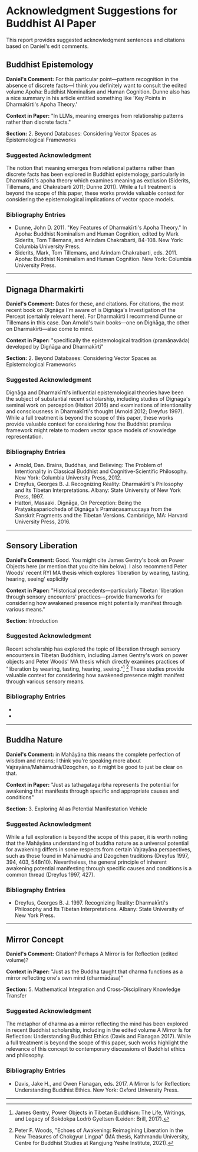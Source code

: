 # Acknowledgment Suggestions for Buddhist AI Paper

This report provides suggested acknowledgment sentences and citations based on Daniel's edit comments.

## Buddhist Epistemology

**Daniel's Comment:** For this particular point—pattern recognition in the absence of discrete facts—I think you definitely want to consult the edited volume Apoha: Buddhist Nominalism and Human Cognition. Dunne also has a nice summary in his article entitled something like 'Key Points in Dharmakīrti's Apoha Theory.'

**Context in Paper:** "In LLMs, meaning emerges from relationship patterns rather than discrete facts."

**Section:** 2. Beyond Databases: Considering Vector Spaces as Epistemological Frameworks

### Suggested Acknowledgment

The notion that meaning emerges from relational patterns rather than discrete facts has been explored in Buddhist epistemology, particularly in Dharmakīrti's apoha theory which examines meaning as exclusion (Siderits, Tillemans, and Chakrabarti 2011; Dunne 2011). While a full treatment is beyond the scope of this paper, these works provide valuable context for considering the epistemological implications of vector space models.

### Bibliography Entries

* Dunne, John D. 2011. "Key Features of Dharmakīrti's Apoha Theory." In Apoha: Buddhist Nominalism and Human Cognition, edited by Mark Siderits, Tom Tillemans, and Arindam Chakrabarti, 84-108. New York: Columbia University Press.
* Siderits, Mark, Tom Tillemans, and Arindam Chakrabarti, eds. 2011. Apoha: Buddhist Nominalism and Human Cognition. New York: Columbia University Press.

---

## Dignaga Dharmakirti

**Daniel's Comment:** Dates for these, and citations. For citations, the most recent book on Digṅāga I'm aware of is Digṅāga's Investigation of the Percept (certainly relevant here). For Dharmakīrti I recommend Dunne or Tillemans in this case. Dan Arnold's twin books—one on Digṅāga, the other on Dharmakīrti—also come to mind.

**Context in Paper:** "specifically the epistemological tradition (pramāṇavāda) developed by Digṅāga and Dharmakīrti"

**Section:** 2. Beyond Databases: Considering Vector Spaces as Epistemological Frameworks

### Suggested Acknowledgment

Dignāga and Dharmakīrti's influential epistemological theories have been the subject of substantial recent scholarship, including studies of Dignāga's seminal work on perception (Hattori 2016) and examinations of intentionality and consciousness in Dharmakīrti's thought (Arnold 2012; Dreyfus 1997). While a full treatment is beyond the scope of this paper, these works provide valuable context for considering how the Buddhist pramāṇa framework might relate to modern vector space models of knowledge representation.

### Bibliography Entries

* Arnold, Dan. Brains, Buddhas, and Believing: The Problem of Intentionality in Classical Buddhist and Cognitive-Scientific Philosophy. New York: Columbia University Press, 2012.
* Dreyfus, Georges B. J. Recognizing Reality: Dharmakīrti's Philosophy and Its Tibetan Interpretations. Albany: State University of New York Press, 1997.
* Hattori, Masaaki. Dignāga, On Perception: Being the Pratyakṣapariccheda of Dignāga's Pramāṇasamuccaya from the Sanskrit Fragments and the Tibetan Versions. Cambridge, MA: Harvard University Press, 2016.

---

## Sensory Liberation

**Daniel's Comment:** Good. You might cite James Gentry's book on Power Objects here (or mention that you cite him below). I also recommend Peter Woods' recent RYI MA thesis which explores 'liberation by wearing, tasting, hearing, seeing' explicitly

**Context in Paper:** "Historical precedents—particularly Tibetan 'liberation through sensory encounters' practices—provide frameworks for considering how awakened presence might potentially manifest through various means."

**Section:** Introduction

### Suggested Acknowledgment

Recent scholarship has explored the topic of liberation through sensory encounters in Tibetan Buddhism, including James Gentry's work on power objects and Peter Woods' MA thesis which directly examines practices of "liberation by wearing, tasting, hearing, seeing."[^1] [^2] These studies provide valuable context for considering how awakened presence might manifest through various sensory means.

### Bibliography Entries

* [^1]: James Gentry, Power Objects in Tibetan Buddhism: The Life, Writings, and Legacy of Sokdokpa Lodrö Gyeltsen (Leiden: Brill, 2017).
* [^2]: Peter F. Woods, "Echoes of Awakening: Reimagining Liberation in the New Treasures of Chokgyur Lingpa" (MA thesis, Kathmandu University, Centre for Buddhist Studies at Rangjung Yeshe Institute, 2021).

---

## Buddha Nature

**Daniel's Comment:** in Mahāyāna this means the complete perfection of wisdom and means; I think you're speaking more about Vajrayāna/Mahāmudrā/Dzogchen, so it might be good to just be clear on that.

**Context in Paper:** "Just as tathagatagarbha represents the potential for awakening that manifests through specific and appropriate causes and conditions"

**Section:** 3. Exploring AI as Potential Manifestation Vehicle

### Suggested Acknowledgment

While a full exploration is beyond the scope of this paper, it is worth noting that the Mahāyāna understanding of buddha nature as a universal potential for awakening differs in some respects from certain Vajrayāna perspectives, such as those found in Mahāmudrā and Dzogchen traditions (Dreyfus 1997, 394, 403, 548n10). Nevertheless, the general principle of inherent awakening potential manifesting through specific causes and conditions is a common thread (Dreyfus 1997, 427).

### Bibliography Entries

* Dreyfus, Georges B. J. 1997. Recognizing Reality: Dharmakīrti's Philosophy and Its Tibetan Interpretations. Albany: State University of New York Press.

---

## Mirror Concept

**Daniel's Comment:** Citation? Perhaps A Mirror is for Reflection (edited volume)?

**Context in Paper:** "Just as the Buddha taught that dharma functions as a mirror reflecting one's own mind (dharmādāsa)"

**Section:** 5. Mathematical Integration and Cross-Disciplinary Knowledge Transfer

### Suggested Acknowledgment

The metaphor of dharma as a mirror reflecting the mind has been explored in recent Buddhist scholarship, including in the edited volume A Mirror Is for Reflection: Understanding Buddhist Ethics (Davis and Flanagan 2017). While a full treatment is beyond the scope of this paper, such works highlight the relevance of this concept to contemporary discussions of Buddhist ethics and philosophy.

### Bibliography Entries

* Davis, Jake H., and Owen Flanagan, eds. 2017. A Mirror Is for Reflection: Understanding Buddhist Ethics. New York: Oxford University Press.

---

